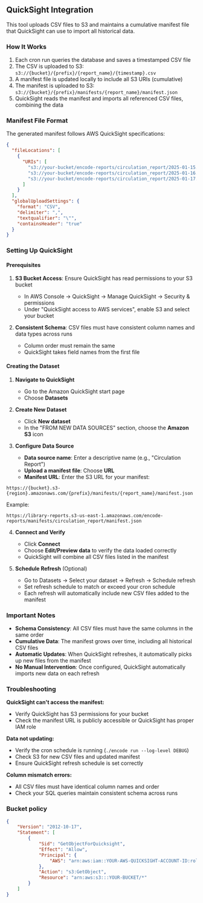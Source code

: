 
## QuickSight Integration

This tool uploads CSV files to S3 and maintains a cumulative manifest file that QuickSight can use to import all historical data.

### How It Works

1. Each cron run queries the database and saves a timestamped CSV file
2. The CSV is uploaded to S3: `s3://{bucket}/{prefix}/{report_name}/{timestamp}.csv`
3. A manifest file is updated locally to include all S3 URIs (cumulative)
4. The manifest is uploaded to S3: `s3://{bucket}/{prefix}/manifests/{report_name}/manifest.json`
5. QuickSight reads the manifest and imports all referenced CSV files, combining the data

### Manifest File Format

The generated manifest follows AWS QuickSight specifications:

```json
{
  "fileLocations": [
    {
      "URIs": [
        "s3://your-bucket/encode-reports/circulation_report/2025-01-15.02.00.00.csv",
        "s3://your-bucket/encode-reports/circulation_report/2025-01-16.02.00.00.csv",
        "s3://your-bucket/encode-reports/circulation_report/2025-01-17.02.00.00.csv"
      ]
    }
  ],
  "globalUploadSettings": {
    "format": "CSV",
    "delimiter": ",",
    "textqualifier": "\"",
    "containsHeader": "true"
  }
}
```

### Setting Up QuickSight

#### Prerequisites

1. **S3 Bucket Access**: Ensure QuickSight has read permissions to your S3 bucket
   - In AWS Console → QuickSight → Manage QuickSight → Security & permissions
   - Under "QuickSight access to AWS services", enable S3 and select your bucket

2. **Consistent Schema**: CSV files must have consistent column names and data types across runs
   - Column order must remain the same
   - QuickSight takes field names from the first file

#### Creating the Dataset

1. **Navigate to QuickSight**
   - Go to the Amazon QuickSight start page
   - Choose **Datasets**

2. **Create New Dataset**
   - Click **New dataset**
   - In the "FROM NEW DATA SOURCES" section, choose the **Amazon S3** icon

3. **Configure Data Source**
   - **Data source name**: Enter a descriptive name (e.g., "Circulation Report")
   - **Upload a manifest file**: Choose **URL**
   - **Manifest URL**: Enter the S3 URL for your manifest:
```
https://{bucket}.s3-{region}.amazonaws.com/{prefix}/manifests/{report_name}/manifest.json
```
Example:
```
https://library-reports.s3-us-east-1.amazonaws.com/encode-reports/manifests/circulation_report/manifest.json
```

4. **Connect and Verify**
   - Click **Connect**
   - Choose **Edit/Preview data** to verify the data loaded correctly
   - QuickSight will combine all CSV files listed in the manifest

5. **Schedule Refresh** (Optional)
   - Go to Datasets → Select your dataset → Refresh → Schedule refresh
   - Set refresh schedule to match or exceed your cron schedule
   - Each refresh will automatically include new CSV files added to the manifest

### Important Notes

- **Schema Consistency**: All CSV files must have the same columns in the same order
- **Cumulative Data**: The manifest grows over time, including all historical CSV files
- **Automatic Updates**: When QuickSight refreshes, it automatically picks up new files from the manifest
- **No Manual Intervention**: Once configured, QuickSight automatically imports new data on each refresh

### Troubleshooting

**QuickSight can't access the manifest:**
- Verify QuickSight has S3 permissions for your bucket
- Check the manifest URL is publicly accessible or QuickSight has proper IAM role

**Data not updating:**
- Verify the cron schedule is running (`./encode run --log-level DEBUG`)
- Check S3 for new CSV files and updated manifest
- Ensure QuickSight refresh schedule is set correctly

**Column mismatch errors:**
- All CSV files must have identical column names and order
- Check your SQL queries maintain consistent schema across runs

### Bucket policy

```json
{
    "Version": "2012-10-17",
    "Statement": [
        {
            "Sid": "GetObjectForQuicksight",
            "Effect": "Allow",
            "Principal": {
                "AWS": "arn:aws:iam::YOUR-AWS-QUICKSIGHT-ACCOUNT-ID:role/service-role/aws-quicksight-service-role-v0"
            },
            "Action": "s3:GetObject",
            "Resource": "arn:aws:s3:::YOUR-BUCKET/*"
        }
    ]
}
```
